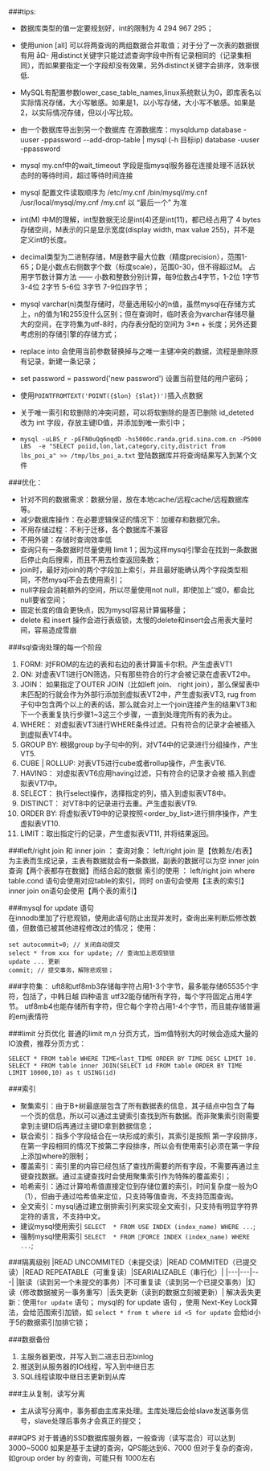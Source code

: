 ﻿###tips:
- 数据库类型的值一定要规划好，int的限制为 4 294 967 295；
- 使用union [all] 可以将两查询的两组数据合并取值；对于分了一次表的数据很有用
åΩ- 用distinct关键字只能过滤查询字段中所有记录相同的（记录集相同），而如果要指定一个字段却没有效果，另外distinct关键字会排序，效率很低.
- MySQL有配置参数lower_case_table_names,linux系统默认为0，即库表名以实际情况存储，大小写敏感。如果是1，以小写存储，大小写不敏感。如果是2，以实际情况存储，但以小写比较。
-  由一个数据库导出到另一个数据库
在源数据库：mysqldump database -uuser -ppassword --add-drop-table | mysql (-h 目标ip) database -uuser -ppassword
- mysql my.cnf中的wait_timeout 字段是指mysql服务器在连接处理不活跃状态时的等待时间，超过等待时间连接
- mysql 配置文件读取顺序为 /etc/my.cnf  /bin/mysql/my.cnf   /usr/local/mysql/my.cnf  /my.cnf 以 “最后一个” 为准
- int(M) 中M的理解，int型数据无论是int(4)还是int(11)，都已经占用了 4 bytes 存储空间，M表示的只是显示宽度(display width, max value 255)，并不是定义int的长度。
- decimal类型为二进制存储，M是数字最大位数（精度precision），范围1-65；D是小数点右侧数字个数（标度scale），范围0-30，但不得超过M。
占用字节数计算方法 —— 小数和整数分别计算，每9位数占4字节，1-2位 1字节  3-4位 2字节 5-6位 3字节 7-9位四字节；
- mysql varchar(n)类型存储时，尽量选用较小的n值，虽然mysql在存储方式上，n的值为1和255没什么区别；但在查询时，临时表会为varchar存储尽量大的空间，在字符集为utf-8时，内存表分配的空间为 3*n + 长度；另外还要考虑别的存储引擎的存储方式；
- replace into 会使用当前参数替换掉与之唯一主键冲突的数据，流程是删除原有记录，新建一条记录；
- set password = password('new password') 设置当前登陆的用户密码；

- 使用`POINTFROMTEXT('POINT({$lon} {$lat})')`插入点数据

- 关于唯一索引和软删除的冲突问题，可以将软删除的是否已删除 id_deteted 改为 int 字段，存放主键ID值，并添加到唯一索引中；

- `mysql -uLBS_r -pEFN0uQq6nqdD -hs5000c.randa.grid.sina.com.cn -P5000 LBS  -e "SELECT poiid,lon,lat,category,city,district from lbs_poi_a" >> /tmp/lbs_poi_a.txt`  登陆数据库并将查询结果写入到某个文件

###优化：
- 针对不同的数据需求：数据分层，放在本地cache/远程cache/远程数据库等。
- 减少数据库操作：在必要逻辑保证的情况下：加缓存和数据冗余。
- 不用存储过程：不利于迁移，各个数据库不兼容
- 不用外键：存储时查询效率低
- 查询只有一条数据时尽量使用 limit 1；因为这样mysql引擎会在找到一条数据后停止向后搜索，而且不用去检查返回条数；
- join时，最好对join的两个字段加上索引，并且最好能确认两个字段类型相同，不然mysql不会去使用索引；
- null字段会消耗额外的空间，所以尽量使用not null，即使加上’‘或0，都会比null要省空间；
- 固定长度的值会更快点，因为mysql容易计算偏移量；
- delete 和 insert 操作会进行表级锁，太慢的delete和insert会占用表大量时间，容易造成雪崩

###sql查询处理的每一个阶段
1.  FORM: 对FROM的左边的表和右边的表计算笛卡尔积。产生虚表VT1
2.  ON: 对虚表VT1进行ON筛选，只有那些符合<join-condition>的行才会被记录在虚表VT2中。
3.  JOIN： 如果指定了OUTER JOIN（比如left join、 right join），那么保留表中未匹配的行就会作为外部行添加到虚拟表VT2中，产生虚拟表VT3, rug from子句中包含两个以上的表的话，那么就会对上一个join连接产生的结果VT3和下一个表重复执行步骤1~3这三个步骤，一直到处理完所有的表为止。
4.  WHERE： 对虚拟表VT3进行WHERE条件过滤。只有符合<where-condition>的记录才会被插入到虚拟表VT4中。
5.  GROUP BY: 根据group by子句中的列，对VT4中的记录进行分组操作，产生VT5.
6.  CUBE | ROLLUP: 对表VT5进行cube或者rollup操作，产生表VT6.
7.  HAVING： 对虚拟表VT6应用having过滤，只有符合<having-condition>的记录才会被 插入到虚拟表VT7中。
8.  SELECT： 执行select操作，选择指定的列，插入到虚拟表VT8中。
9.  DISTINCT： 对VT8中的记录进行去重。产生虚拟表VT9.
10.  ORDER BY: 将虚拟表VT9中的记录按照<order_by_list>进行排序操作，产生虚拟表VT10.
11.  LIMIT：取出指定行的记录，产生虚拟表VT11, 并将结果返回。

###left/right join 和 inner join ：
查询对象：
	left/right join 是【依赖左/右表】为主表而生成记录，主表有数据就会有一条数据，副表的数据可以为空
  	inner join查询【两个表都存在数据】而结合起的数据
索引的使用 ：
	left/right join where table.cond 语句会使用对应table的索引，同时 on语句会使用【主表的索引】
	inner join on语句会使用【两个表的索引】

###mysql for update 语句  
在innodb里加了行悲观锁，使用此语句防止出现并发时，查询出来判断后修改数值，但数值已被其他进程修改过的情况；
使用：
```
set autocommit=0; // 关闭自动提交
select * from xxx for update; // 查询加上悲观锁锁
update ... 更新
commit; // 提交事务，解除悲观锁；
```
###字符集：
uft8和utf8mb3存储每字符占用1-3个字节，最多能存储65535个字符，包括了，中韩日越 四种语言
utf32能存储所有字符，每个字符固定占用4字节。
utf8mb4也能存储所有字符，但它每个字符占用1-4个字节，而且能存储普遍的emj表情符

###limit 分页优化
普通的limit m,n 分页方式，当m值特别大的时候会造成大量的IO浪费，推荐分页方式：
```
SELECT * FROM table WHERE TIME<last_TIME ORDER BY TIME DESC LIMIT 10.
SELECT * FROM table inner JOIN(SELECT id FROM table ORDER BY TIME LIMIT 10000,10) as t USING(id)
```

###索引
- 聚集索引：由于B+树最底层包含了所有数据表的信息，其子结点中包含了每一个页的信息，所以可以通过主键索引查找到所有数据。而非聚集索引则需要拿到主键ID后再通过主键ID拿到数据信息；
- 联合索引：指多个字段结合在一块形成的索引，其索引是按照 第一字段排序，在第一字段相同的情况下按第二字段排序，所以会有使用索引必须在第一字段上添加where的限制；
- 覆盖索引：索引里的内容已经包括了查找所需要的所有字段，不需要再通过主键查找数据。通过主键查找时会使用聚集索引作为特殊的覆盖索引；
- 哈希索引：通过计算哈希值直接定位到存储位置的索引，时间复杂度一般为O（1），但由于通过哈希值来定位，只支持等值查询，不支持范围查询。
- 全文索引：mysql通过建立倒排索引列来实现全文索引，只支持有明显字符界定符的语言，不支持中文。
- 建议mysql使用索引 `SELECT  * FROM USE INDEX (index_name) WHERE ...`;
- 强制mysql使用索引 `SELECT  * FROM FORCE INDEX (index_name) WHERE ...`;

###隔离级别
|READ UNCOMMITED（未提交读）|READ COMMITED（已提交读）|READ REPEATABLE（可重复读）|SEARIALIZABLE（串行化）|
|---|---|---|
|脏读（读到另一个未提交的事务）|不可重复读（读到另一个已提交事务）|幻读（修改数据被另一事务重写）|丢失更新（读到的数据立刻被更新）|
解决丢失更新：使用`for update` 语句；
mysql的 for update 语句 ，使用 Next-Key Lock算法，会给范围索引加锁，如 `select * from t where id <5 for update` 会给id小于5的数据索引加排它锁；

###数据备份
1. 主服务器更改，并写入到二进志日志binlog
2. 推送到从服务器的IO线程，写入到中继日志
3. SQL线程读取中继日志更新到从库

###主从复制，读写分离
- 主从读写分离中，事务都由主库来处理。主库处理后会给slave发送事务信号，slave处理后事务才会真正的提交；

###QPS
对于普通的SSD数据库服务器，一般查询（读写混合）可以达到 3000~5000
如果是基于主键的查询，QPS能达到6、7000
但对于复杂的查询，如group order by 的查询，可能只有 1000左右